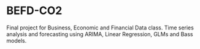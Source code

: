 # BEFD-CO2

Final project for Business, Economic and Financial Data class. Time series analysis and forecasting using ARIMA, Linear Regression, GLMs and Bass models.
